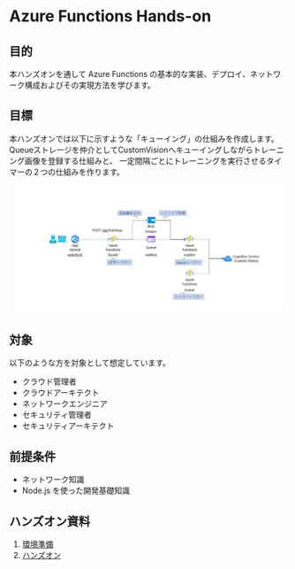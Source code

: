 # Azure Functions Hands-on

## 目的

本ハンズオンを通して Azure Functions の基本的な実装、デプロイ、ネットワーク構成およびその実現方法を学びます。

## 目標

本ハンズオンでは以下に示すような「キューイング」の仕組みを作成します。
Queueストレージを仲介としてCustomVisionへキューイングしながらトレーニング画像を登録する仕組みと、
一定間隔ごとにトレーニングを実行させるタイマーの２つの仕組みを作ります。

![完成状態](/docs/images/00-completed.png)

## 対象

以下のような方を対象として想定しています。

* クラウド管理者​
* クラウドアーキテクト​
* ネットワークエンジニア​
* セキュリティ管理者​
* セキュリティアーキテクト

## 前提条件

* ネットワーク知識
* Node.js を使った開発基礎知識

## ハンズオン資料

1. [環境準備](/docs/handson-prepare.md)
1. [ハンズオン](/docs/handson-handouts.md)


